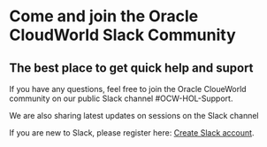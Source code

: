 # Come and join the Oracle CloudWorld Slack Community

## The best place to get quick help and suport

If you have any questions, feel free to join the Oracle CloueWorld community on our public Slack channel #OCW-HOL-Support.

We are also sharing latest updates on sessions on the Slack channel

If you are new to Slack, please register here: [Create Slack account](https://bit.ly/join-devrel-slack).
